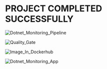 # PROJECT COMPLETED SUCCESSFULLY
![Dotnet_Monitoring_Pipeline](./images/image1.PNG)



![Quality_Gate](./images/image2.PNG)



![Image_In_Dockerhub](./images/image3.PNG)



![Dotnet_Monitoring_App](./images/image4.PNG)